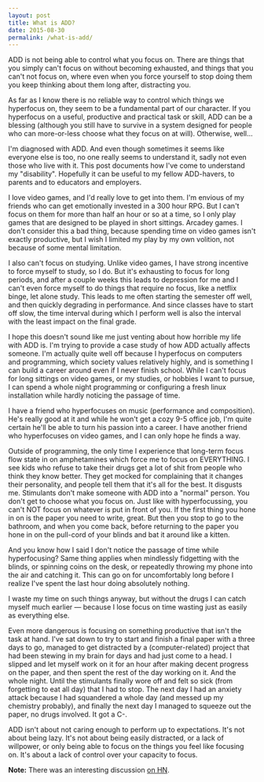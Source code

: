 ```yaml
---
layout: post
title: What is ADD?
date: 2015-08-30
permalink: /what-is-add/
---
```


ADD is not being able to control what you focus on. There are things that you
simply can't focus on without becoming exhausted, and things that you can't not
focus on, where even when you force yourself to stop doing them you keep
thinking about them long after, distracting you.

As far as I know there is no reliable way to control which things we hyperfocus
on, they seem to be a fundamental part of our character. If you hyperfocus on a
useful, productive and practical task or skill, ADD can be a blessing (although
you still have to survive in a system designed for people who can more-or-less
choose what they focus on at will). Otherwise, well...

I'm diagnosed with ADD. And even though sometimes it seems like everyone else is
too, no one really seems to understand it, sadly not even those who live with
it. This post documents how I've come to understand my "disability". Hopefully
it can be useful to my fellow ADD-havers, to parents and to educators and
employers.

I love video games, and I'd really love to get into them. I'm envious of my
friends who can get emotionally invested in a 300 hour RPG. But I can't focus on
them for more than half an hour or so at a time, so I only play games that are
designed to be played in short sittings. Arcadey games. I don't consider this a
bad thing, because spending time on video games isn't exactly productive, but I
wish I limited my play by my own volition, not because of some mental
limitation.

I also can't focus on studying. Unlike video games, I have strong incentive to
force myself to study, so I do. But it's exhausting to focus for long periods,
and after a couple weeks this leads to depression for me and I can't even force
myself to do things that require no focus, like a netflix binge, let alone
study. This leads to me often starting the semester off well, and then quickly
degrading in performance. And since classes have to start off slow, the time
interval during which I perform well is also the interval with the least impact
on the final grade.

I hope this doesn't sound like me just venting about how horrible my life with
ADD is. I'm trying to provide a case study of how ADD actually affects someone.
I'm actually quite well off because I hyperfocus on computers and programming,
which society values relatively highly, and is something I can build a career
around even if I never finish school. While I can't focus for long sittings on
video games, or my studies, or hobbies I want to pursue, I can spend a whole
night programming or configuring a fresh linux installation while hardly
noticing the passage of time.

I have a friend who hyperfocuses on music (performance and composition). He's
really good at it and while he won't get a cozy 9-5 office job, I'm quite
certain he'll be able to turn his passion into a career. I have another friend
who hyperfocuses on video games, and I can only hope he finds a way.

Outside of programming, the only time I experience that long-term focus flow
state in on amphetamines which force me to focus on EVERYTHING. I see kids who
refuse to take their drugs get a lot of shit from people who think they know
better. They get mocked for complaining that it changes their personality, and
people tell them that it's all for the best. It disgusts me. Stimulants don't
make someone with ADD into a "normal" person. You don't get to choose what you
focus on. Just like with hyperfocussing, you can't NOT focus on whatever is put
in front of you. If the first thing you hone in on is the paper you need to
write, great. But then you stop to go to the bathroom, and when you come back,
before returning to the paper you hone in on the pull-cord of your blinds and
bat it around like a kitten.

And you know how I said I don't notice the passage of time while hyperfocusing?
Same thing applies when mindlessly fidgetting with the blinds, or spinning coins
on the desk, or repeatedly throwing my phone into the air and catching it. This
can go on for uncomfortably long before I realize I've spent the last hour doing
absolutely nothing.

I waste my time on such things anyway, but without the drugs I can catch myself
much earlier — because I lose focus on time wasting just as easily as everything
else.

Even more dangerous is focusing on something productive that isn't the task at
hand. I've sat down to try to start and finish a final paper with a three days
to go, managed to get distracted by a (computer-related) project that had been
stewing in my brain for days and had just come to a head. I slipped and let
myself work on it for an hour after making decent progress on the paper, and
then spent the rest of the day working on it. And the whole night. Until the
stimulants finally wore off and felt so sick (from forgetting to eat all day)
that I had to stop. The next day I had an anxiety attack because I had
squandered a whole day (and messed up my chemistry probably), and finally the
next day I managed to squeeze out the paper, no drugs involved. It got a C-.

ADD isn't about not caring enough to perform up to expectations. It's not about
being lazy. It's not about being easily distracted, or a lack of willpower, or
only being able to focus on the things you feel like focusing on. It's about a
lack of control over your capacity to focus.

**Note:** There was an interesting discussion [on
HN](https://news.ycombinator.com/item?id=10144905).
